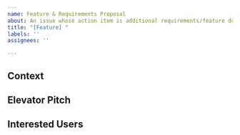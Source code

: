 ```yaml
---
name: Feature & Requirements Proposal
about: An issue whose action item is additional requirements/feature documentation
title: "[Feature] "
labels: ''
assignees: ''

---
```


## Context


## Elevator Pitch


## Interested Users
